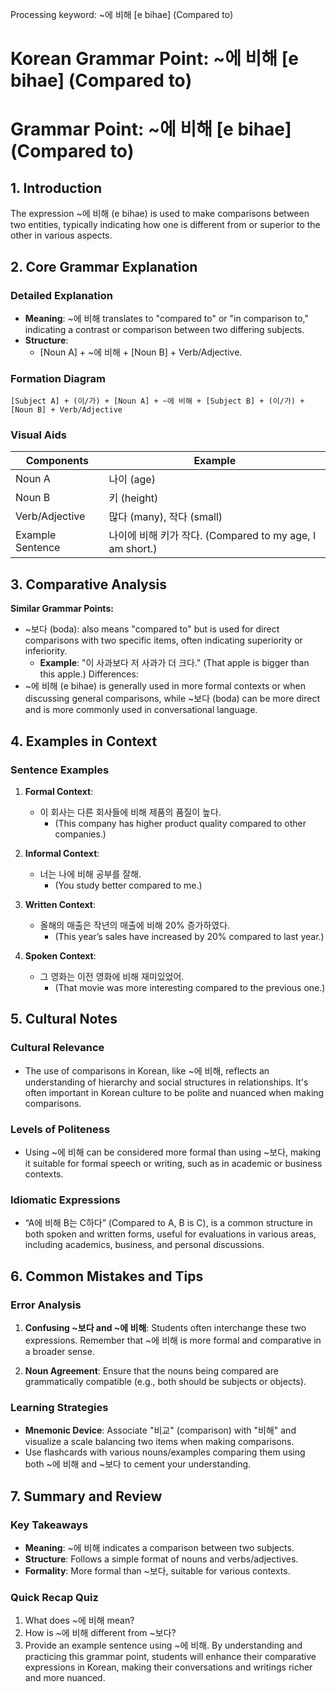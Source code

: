 Processing keyword: ~에 비해 [e bihae] (Compared to)
# Korean Grammar Point: ~에 비해 [e bihae] (Compared to)
# Grammar Point: ~에 비해 [e bihae] (Compared to)
## 1. Introduction
The expression ~에 비해 (e bihae) is used to make comparisons between two entities, typically indicating how one is different from or superior to the other in various aspects. 
## 2. Core Grammar Explanation
### Detailed Explanation
- **Meaning**: ~에 비해 translates to "compared to" or "in comparison to," indicating a contrast or comparison between two differing subjects.
- **Structure**: 
  - [Noun A] + ~에 비해 + [Noun B] + Verb/Adjective.
### Formation Diagram
```plaintext
[Subject A] + (이/가) + [Noun A] + ~에 비해 + [Subject B] + (이/가) + [Noun B] + Verb/Adjective
```
### Visual Aids
| Components          | Example                                       |
|---------------------|-----------------------------------------------|
| Noun A              | 나이 (age)                                   |
| Noun B              | 키 (height)                                  |
| Verb/Adjective      | 많다 (many), 작다 (small)                    |
| Example Sentence     | 나이에 비해 키가 작다. (Compared to my age, I am short.) |
## 3. Comparative Analysis 
**Similar Grammar Points:**
- ~보다 (boda): also means "compared to" but is used for direct comparisons with two specific items, often indicating superiority or inferiority.
  - **Example**: "이 사과보다 저 사과가 더 크다." (That apple is bigger than this apple.)
Differences:
- ~에 비해 (e bihae) is generally used in more formal contexts or when discussing general comparisons, while ~보다 (boda) can be more direct and is more commonly used in conversational language.
## 4. Examples in Context
### Sentence Examples 
1. **Formal Context**:
   - 이 회사는 다른 회사들에 비해 제품의 품질이 높다.
     - (This company has higher product quality compared to other companies.)
  
2. **Informal Context**:
   - 너는 나에 비해 공부를 잘해.
     - (You study better compared to me.)
  
3. **Written Context**:
   - 올해의 매출은 작년의 매출에 비해 20% 증가하였다.
     - (This year’s sales have increased by 20% compared to last year.)
  
4. **Spoken Context**:
   - 그 영화는 이전 영화에 비해 재미있었어.
     - (That movie was more interesting compared to the previous one.)
## 5. Cultural Notes 
### Cultural Relevance
- The use of comparisons in Korean, like ~에 비해, reflects an understanding of hierarchy and social structures in relationships. It's often important in Korean culture to be polite and nuanced when making comparisons.
### Levels of Politeness
- Using ~에 비해 can be considered more formal than using ~보다, making it suitable for formal speech or writing, such as in academic or business contexts.
### Idiomatic Expressions
- “A에 비해 B는 C하다” (Compared to A, B is C), is a common structure in both spoken and written forms, useful for evaluations in various areas, including academics, business, and personal discussions.
## 6. Common Mistakes and Tips
### Error Analysis
1. **Confusing ~보다 and ~에 비해**: Students often interchange these two expressions. Remember that ~에 비해 is more formal and comparative in a broader sense.
  
2. **Noun Agreement**: Ensure that the nouns being compared are grammatically compatible (e.g., both should be subjects or objects).
### Learning Strategies
- **Mnemonic Device**: Associate "비교" (comparison) with "비해" and visualize a scale balancing two items when making comparisons.
- Use flashcards with various nouns/examples comparing them using both ~에 비해 and ~보다 to cement your understanding.
## 7. Summary and Review
### Key Takeaways
- **Meaning**: ~에 비해 indicates a comparison between two subjects.
- **Structure**: Follows a simple format of nouns and verbs/adjectives.
- **Formality**: More formal than ~보다, suitable for various contexts.
### Quick Recap Quiz
1. What does ~에 비해 mean?
2. How is ~에 비해 different from ~보다?
3. Provide an example sentence using ~에 비해. 
By understanding and practicing this grammar point, students will enhance their comparative expressions in Korean, making their conversations and writings richer and more nuanced.
